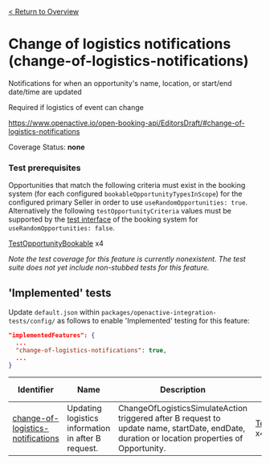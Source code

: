 [< Return to Overview](../../README.md)
# Change of logistics notifications (change-of-logistics-notifications)

Notifications for when an opportunity's name, location, or start/end date/time are updated 

Required if logistics of event can change

https://www.openactive.io/open-booking-api/EditorsDraft/#change-of-logistics-notifications

Coverage Status: **none**
### Test prerequisites
Opportunities that match the following criteria must exist in the booking system (for each configured `bookableOpportunityTypesInScope`) for the configured primary Seller in order to use `useRandomOpportunities: true`. Alternatively the following `testOpportunityCriteria` values must be supported by the [test interface](https://openactive.io/test-interface/) of the booking system for `useRandomOpportunities: false`.

[TestOpportunityBookable](https://openactive.io/test-interface#TestOpportunityBookable) x4

*Note the test coverage for this feature is currently nonexistent. The test suite does not yet include non-stubbed tests for this feature.*


## 'Implemented' tests

Update `default.json` within `packages/openactive-integration-tests/config/` as follows to enable 'Implemented' testing for this feature:

```json
"implementedFeatures": {
  ...
  "change-of-logistics-notifications": true,
  ...
}
```

| Identifier | Name | Description | Prerequisites per Opportunity Type |
|------------|------|-------------|---------------|
| [change-of-logistics-notifications](./implemented/change-of-logistics-notifications-test.js) | Updating logistics information in after B request. | ChangeOfLogisticsSimulateAction triggered after B request to update name, startDate, endDate, duration or location properties of Opportunity. | [TestOpportunityBookable](https://openactive.io/test-interface#TestOpportunityBookable) x4 |


